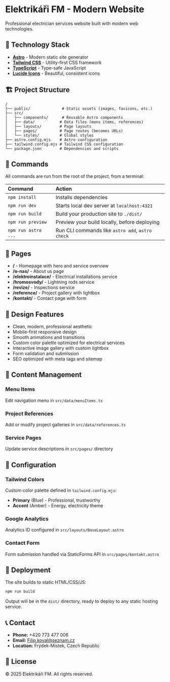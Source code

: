 # Elektrikáři FM - Modern Website

Professional electrician services website built with modern web technologies.

## 🚀 Technology Stack

- **[Astro](https://astro.build)** - Modern static site generator
- **[Tailwind CSS](https://tailwindcss.com)** - Utility-first CSS framework
- **[TypeScript](https://www.typescriptlang.org)** - Type-safe JavaScript
- **[Lucide Icons](https://lucide.dev)** - Beautiful, consistent icons

## 🏗️ Project Structure

```
/
├── public/              # Static assets (images, favicons, etc.)
├── src/
│   ├── components/      # Reusable Astro components
│   ├── data/           # Data files (menu items, references)
│   ├── layouts/        # Page layouts
│   ├── pages/          # Page routes (becomes URLs)
│   └── styles/         # Global styles
├── astro.config.mjs    # Astro configuration
├── tailwind.config.mjs # Tailwind CSS configuration
└── package.json        # Dependencies and scripts
```

## 🧞 Commands

All commands are run from the root of the project, from a terminal:

| Command                   | Action                                           |
| :------------------------ | :----------------------------------------------- |
| `npm install`             | Installs dependencies                            |
| `npm run dev`             | Starts local dev server at `localhost:4321`      |
| `npm run build`           | Build your production site to `./dist/`          |
| `npm run preview`         | Preview your build locally, before deploying     |
| `npm run astro ...`       | Run CLI commands like `astro add`, `astro check` |

## 📄 Pages

- **/** - Homepage with hero and service overview
- **/o-nas/** - About us page
- **/elektroinstalace/** - Electrical installations service
- **/hromosvody/** - Lightning rods service
- **/revize/** - Inspections service
- **/reference/** - Project gallery with lightbox
- **/kontakt/** - Contact page with form

## 🎨 Design Features

- Clean, modern, professional aesthetic
- Mobile-first responsive design
- Smooth animations and transitions
- Custom color palette optimized for electrical services
- Interactive image gallery with custom lightbox
- Form validation and submission
- SEO optimized with meta tags and sitemap

## 📝 Content Management

### Menu Items
Edit navigation menu in `src/data/menuItems.ts`

### Project References
Add or modify project galleries in `src/data/references.ts`

### Service Pages
Update service descriptions in `src/pages/` directory

## 🔧 Configuration

### Tailwind Colors
Custom color palette defined in `tailwind.config.mjs`:
- **Primary** (Blue) - Professional, trustworthy
- **Accent** (Amber) - Energy, electricity theme

### Google Analytics
Analytics ID configured in `src/layouts/BaseLayout.astro`

### Contact Form
Form submission handled via StaticForms API in `src/pages/kontakt.astro`

## 🚀 Deployment

The site builds to static HTML/CSS/JS:

```bash
npm run build
```

Output will be in the `dist/` directory, ready to deploy to any static hosting service.

## 📞 Contact

- **Phone:** +420 773 477 006
- **Email:** Filip.koval@seznam.cz
- **Location:** Frýdek-Místek, Czech Republic

## 📄 License

© 2025 Elektrikáři FM. All rights reserved.
